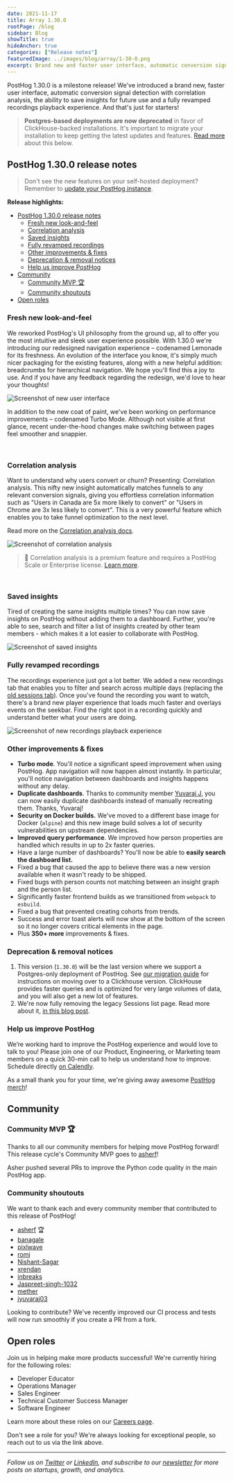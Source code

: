 ```yaml
---
date: 2021-11-17
title: Array 1.30.0
rootPage: /blog
sidebar: Blog
showTitle: true
hideAnchor: true
categories: ["Release notes"]
featuredImage: ../images/blog/array/1-30-0.png
excerpt: Brand new and faster user interface, automatic conversion signal detection with Correlation analysis, saving insights for future use and a fully revamped recordings playback experience and more than 350 improvements/fixes more.
---
```



PostHog 1.30.0 is a milestone release! We've introduced a brand new, faster user interface, automatic conversion signal detection with correlation analysis, the ability to save insights for future use and a fully revamped recordings playback experience. And that's just for starters!

<blockquote class='warning-note'>
<b>Postgres-based deployments are now deprecated</b> in favor of ClickHouse-backed installations. It's important to migrate your installation to keep getting the latest updates and features. <a href="#deprecation--removal-notices">Read more</a> about this below.
</blockquote>

## PostHog 1.30.0 release notes

> Don't see the new features on your self-hosted deployment? Remember to [update your PostHog instance](/docs/self-host/configure/upgrading-posthog).

**Release highlights:**
- [PostHog 1.30.0 release notes](#posthog-1300-release-notes)
  - [Fresh new look-and-feel](#fresh-new-look-and-feel)
  - [Correlation analysis](#correlation-analysis)
  - [Saved insights](#saved-insights)
  - [Fully revamped recordings](#fully-revamped-recordings)
  - [Other improvements & fixes](#other-improvements--fixes)
  - [Deprecation & removal notices](#deprecation--removal-notices)
  - [Help us improve PostHog](#help-us-improve-posthog)
- [Community](#community)
  - [Community MVP 🏆](#community-mvp-)
  - [Community shoutouts](#community-shoutouts)
- [Open roles](#open-roles)

### Fresh new look-and-feel

We reworked PostHog's UI philosophy from the ground up, all to offer you the most intuitive and sleek user experience possible. With 1.30.0 we're introducing our redesigned navigation experience – codenamed Lemonade for its freshness. An evolution of the interface you know, it's simply much nicer packaging for the existing features, along with a new helpful addition: breadcrumbs for hierarchical navigation. We hope you'll find this a joy to use. And if you have any feedback regarding the redesign, we'd love to hear your thoughts!

<img src="https://posthog-static-files.s3.us-east-2.amazonaws.com/Website-Assets/Array/1_30_0-lemonade.png" alt="Screenshot of new user interface" />

In addition to the new coat of paint, we've been working on performance improvements – codenamed Turbo Mode. Although not visible at first glance, recent under-the-hood changes make switching between pages feel smoother and snappier.


<br />

### Correlation analysis

Want to understand why users convert or churn? Presenting: Correlation analysis. This nifty new insight automatically matches funnels to any relevant conversion signals, giving you effortless correlation information such as "Users in Canada are 5x more likely to convert" or "Users in Chrome are 3x less likely to convert". This is a very powerful feature which enables you to take funnel optimization to the next level. 

Read more on the [Correlation analysis docs](/docs/user-guides/correlation).

<img src="https://posthog-static-files.s3.us-east-2.amazonaws.com/Website-Assets/Array/1_30_0-correlation.png" alt="Screenshot of correlation analysis" />


> 🎁 Correlation analysis is a premium feature and requires a PostHog Scale or Enterprise license. [Learn more](/pricing).

<br />

### Saved insights

Tired of creating the same insights multiple times? You can now save insights on PostHog without adding them to a dashboard. Further, you're able to see, search and filter a list of insights created by other team members - which makes it a lot easier to collaborate with PostHog. 

<img src="https://posthog-static-files.s3.us-east-2.amazonaws.com/Website-Assets/Array/1_30_0-saved-insights.png" alt="Screenshot of saved insights" />


<br />

### Fully revamped recordings

The recordings experience just got a lot better. We added a new recordings tab that enables you to filter and search across multiple days (replacing the [old sessions tab](/blog/sessions-removal)). Once you've found the recording you want to watch, there's a brand new player experience that loads much faster and overlays events on the seekbar. Find the right spot in a recording quickly and understand better what your users are doing.

<img src="https://posthog-static-files.s3.us-east-2.amazonaws.com/Website-Assets/Array/1_30_0-recordings.png" alt="Screenshot of new recordings playback experience" />

<br />


### Other improvements & fixes
- **Turbo mode**. You'll notice a significant speed improvement when using PostHog. App navigation will now happen almost instantly. In particular, you'll notice navigation between dashboards and insights happens without any delay.
- **Duplicate dashboards**. Thanks to community member [Yuvaraj J](https://github.com/PostHog/posthog/pull/6476), you can now easily duplicate dashboards instead of manually recreating them. Thanks, Yuvaraj!
- **Security on Docker builds.** We've moved to a different base image for Docker (`alpine`) and this new image build solves a lot of security vulnerabilities on upstream dependencies.
- **Improved query performance**. We improved how person properties are handled which results in up to 2x faster queries.
- Have a large number of dashboards? You'll now be able to **easily search the dashboard list.**
- Fixed a bug that caused the app to believe there was a new version available when it wasn't ready to be shipped.
- Fixed bugs with person counts not matching between an insight graph and the person list.
- Significantly faster frontend builds as we transitioned from `webpack` to `esbuild`.
- Fixed a bug that prevented creating cohorts from trends.
- Success and error toast alerts will now show at the bottom of the screen so it no longer covers critical elements in the page.
- Plus **350+ more** improvements & fixes.

### Deprecation & removal notices

1. This version (`1.30.0`) will be the last version where we support a Postgres-only deployment of PostHog. See [our migration guide](/docs/self-host/migrate-from-postgres-to-clickhouse) for instructions on moving over to a Clickhouse version. ClickHouse provides faster queries and is optimized for very large volumes of data, and you will also get a new lot of features.
2. We're now fully removing the legacy Sessions list page. Read more about it, [in this blog post](/blog/sessions-removal).

### Help us improve PostHog

We’re working hard to improve the PostHog experience and would love to talk to you! Please join one of our Product, Engineering, or Marketing team members on a quick 30-min call to help us understand how to improve. Schedule directly [on Calendly](https://calendly.com/posthog-feedback).

As a small thank you for your time, we're giving away awesome [PostHog merch](https://merch.posthog.com)!

## Community
### Community MVP 🏆

Thanks to all our community members for helping move PostHog forward! This release cycle's Community MVP goes to [asherf](https://github.com/asherf)!

Asher pushed several PRs to improve the Python code quality in the main PostHog app.

### Community shoutouts
We want to thank each and every community member that contributed to this release of PostHog!

- [asherf](https://github.com/asherf) 🏆
- [banagale](https://github.com/banagale)
- [pixlwave](https://github.com/pixlwave)
- [romj](https://github.com/romj)
- [Nishant-Sagar](https://github.com/Nishant-Sagar)
- [xrendan](https://github.com/xrendan)
- [inbreaks](https://github.com/inbreaks)
- [Jaspreet-singh-1032](https://github.com/Jaspreet-singh-1032)
- [mether](https://github.com/mether)
- [jyuvaraj03](https://github.com/jyuvaraj03)

Looking to contribute? We've recently improved our CI process and tests will now run smoothly if you create a PR from a fork.

## Open roles

Join us in helping make more products successful! We're currently hiring for the following roles:

- Developer Educator
- Operations Manager
- Sales Engineer
- Technical Customer Success Manager
- Software Engineer

Learn more about these roles on our [Careers page](https://posthog.com/careers).

Don't see a role for you? We're always looking for exceptional people, so reach out to us via the link above.

<hr/>

_Follow us on [Twitter](https://twitter.com/PostHog) or [LinkedIn](https://linkedin.com/company/posthog), and subscribe to our [newsletter](https://posthog.com/newsletter) for more posts on startups, growth, and analytics._

<ArrayCTA />
